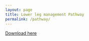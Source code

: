 ```yaml
---
layout: page
title: Lower leg management Pathway
permalink: /pathway/
---
```



 

<a href="../assets/path.pdf">Download here</a>

 




